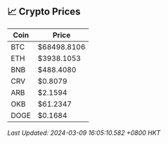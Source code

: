 ## 📈 Crypto Prices

| Coin | Price |
| ---- | ----- |
| BTC | $68498.8106 |
| ETH | $3938.1053 |
| BNB | $488.4080 |
| CRV | $0.8079 |
| ARB | $2.1594 |
| OKB | $61.2347 |
| DOGE | $0.1684 |

_Last Updated: 2024-03-09 16:05:10.582 +0800 HKT_